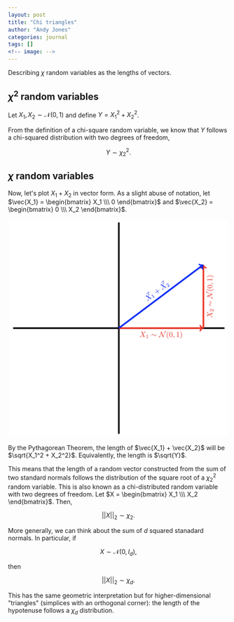 ```yaml
---
layout: post
title: "Chi triangles"
author: "Andy Jones"
categories: journal
tags: []
<!-- image: -->
---
```


Describing $\chi$ random variables as the lengths of vectors.

## $\chi^2$ random variables

Let $X_1, X_2 \sim \mathcal{N}(0, 1)$ and define $Y = X_1^2 + X_2^2$.

From the definition of a chi-square random variable, we know that $Y$ follows a chi-squared distribution with two degrees of freedom,

$$Y \sim \chi^2_2.$$

## $\chi$ random variables

Now, let's plot $X_1 + X_2$ in vector form. As a slight abuse of notation, let $\vec{X_1} = \begin{bmatrix} X_1 \\\ 0 \end{bmatrix}$ and $\vec{X_2} = \begin{bmatrix} 0 \\\ X_2 \end{bmatrix}$.

<p align="center">
  <img src="/assets/chitriangles_vecs.png" width="500">
</p>


By the Pythagorean Theorem, the length of $\vec{X_1} + \vec{X_2}$ will be $\sqrt{X_1^2 + X_2^2}$. Equivalently, the length is $\sqrt{Y}$. 

This means that the length of a random vector constructed from the sum of two standard normals follows the distribution of the square root of a $\chi^2_2$ random variable. This is also known as a chi-distributed random variable with two degrees of freedom. Let $X = \begin{bmatrix} X_1 \\\ X_2 \end{bmatrix}$. Then,

$$||X||_2 \sim \chi_2.$$

More generally, we can think about the sum of $d$ squared stanadard normals. In particular, if

$$X \sim \mathcal{N}(0, I_d),$$

then 

$$||X||_2 \sim \chi_d.$$

This has the same geometric interpretation but for higher-dimensional "triangles" (simplices with an orthogonal corner): the length of the hypotenuse follows a $\chi_d$ distribution.
